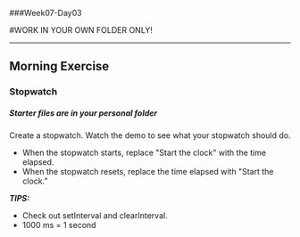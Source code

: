 ###Week07-Day03

#WORK IN YOUR OWN FOLDER ONLY!

---

## Morning Exercise

### Stopwatch


##### Starter files are in your personal folder

Create a stopwatch.  Watch the demo to see what your stopwatch should do.

- When the stopwatch starts, replace "Start the clock" with the time elapsed.
- When the stopwatch resets, replace the time elapsed with "Start the clock."

***TIPS:***
- Check out setInterval and clearInterval.
- 1000 ms = 1 second
